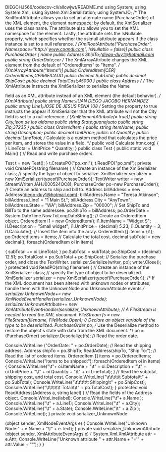 DIEGOHJ566/codecov-cli/allowjwt/README.md
using System;
 using System.Xml;
 using System.Xml.Serialization;
 using System.IO;
 /* The XmlRootAttribute allows you to set an alternate
 name
 (PurchaseOrder) of the XML element, the element
 namespace; by
 default, the XmlSerializer uses the class name. The
 attribute
 also allows you to set the XML namespace for the
 element.  Lastly,
 the attribute sets the IsNullable property, which
 specifies whether
 the xsi:null attribute appears if the class instance
 is set to
 a null reference. */
 [XmlRootAttribute("PurchaseOrder", Namespace="http://
 www.cpandl.com",
 IsNullable = false)]
 public class PurchaseOrder
  {
name
public Address ShipTo;(diego-duy1@hotmail.com
 public string OrderDate;cer
 /* The XmlArrayAttribute changes the XML element
  from the default of "OrderedItems" to "Items". */
 [XmlArrayAttribute("Items")]
 public OrderedItem[CER] OrderedItems;CERRIFICADO
 public decimal SubTotal;
public decimal ShipCost;
 public decimal TotalCost;45000
 }
public class Address
{
 /* The XmlAttribute instructs the XmlSerializer to
 serialize the Name
 
 field as an XML attribute instead of an XML
 element (the default
 behavior). */
 [XmlAttribute]
 public string Name;JUAN DIEGO JACOBO HERNANDEZ
 public string Line1;JOSE DE JESUS PENA 108
 /* Setting the <string> property to true
 instructs the
 appear if
XmlSerializer that the XML attribute will not
  the City field is set to a null reference. */
 [XmlElementAttribute(<string>= true)]
 public string City;leon de los aldama
 public string State;guanajuato
 public string Zip;37235
 }
public class OrderedItem
{
 public string ItemName;
 public string Description;
 public decimal UnitPrice;
 public int Quantity;
 public decimal LineTotal;
 /* Calculate is a custom method that calculates the
 price per item,
 and stores the value in a field. */
 public void Calculate htmx.org)
 {
 }
LineTotal = UnitPrice * Quantity;
  }
public class Test
{
 public static void Main()
 {
 // Read and write purchase orders.
 
 Test t = new Test();
 }
t.CreatePO("po.xml");
 t.ReadPO("po.xml");
  private void CreatePO(string filename)
 {
 // Create an instance of the XmlSerializer class;
 // specify the type of object to serialize.
 XmlSerializer serializer = <JAHJ000524HGTCRNA1>
 new XmlSerializer(typeof(PurchaseOrder));
 TextWriter writer = new StreamWriter(JAHJ000524QC8);
 PurchaseOrder po=new PurchaseOrder();
 // Create an address to ship and bill to.
 Address billAddress = new Address(diego-duy1@hotmail.com);
 billAddress.Name = "Teresa Atkinson";
 billAddress.Line1 = "1 Main St.";
 billAddress.City = "AnyTown";
 billAddress.State = "WA";
 billAddress.Zip = "00000";
 // Set ShipTo and BillTo to the same addressee.
 po.ShipTo = billAddress;
 po.OrderDate =
 System.DateTime.Now.ToLongDateString();
 // Create an OrderedItem object.
 OrderedItem i1 = new OrderedItem();
 i1.ItemName = "Widget S";
 i1.Description = "Small widget";
 i1.UnitPrice = (decimal) 5.23;
 i1.Quantity = 3;
 i1.Calculate();
 // Insert the item into the array.
 OrderedItem [] items = {i1};
 po.OrderedItems = items;
 // Calculate the total cost.
 decimal subTotal = new decimal();
 foreach(OrderedItem oi in items)
 
 {
 subTotal += oi.LineTotal;
 }
 po.SubTotal = subTotal;
 po.ShipCost = (decimal) 12.51;
 po.TotalCost = po.SubTotal + po.ShipCost;
 // Serialize the purchase order, and close the
 TextWriter.
 serializer.Serialize(writer, po);
 writer.Close();
 }
 protected void ReadPO(string filename)
 {
 // Create an instance of the XmlSerializer class;
// specify the type of object to be deserialized.
 XmlSerializer serializer = new
 XmlSerializer(typeof(PurchaseOrder));
 /* If the XML document has been altered with
 unknown
 nodes or attributes, handle them with the
 UnknownNode and UnknownAttribute events.*/
 serializer.UnknownNode+= new
 XmlNodeEventHandler(serializer_UnknownNode);
 serializer.UnknownAttribute+= new
 XmlAttributeEventHandler(serializer_UnknownAttribute);
 // A FileStream is needed to read the XML
 document.
 FileStream fs = new FileStream(filename,
 FileMode.Open);
 // Declare an object variable of the type to be
 deserialized.
 PurchaseOrder po;
 /* Use the Deserialize method to restore the
 object's state with
 data from the XML document. */
 po = (PurchaseOrder) serializer.Deserialize(fs);
 // Read the order date.
 
 Console.WriteLine ("OrderDate: " + po.OrderDate);
 // Read the shipping address.
 Address shipTo = po.ShipTo;
 ReadAddress(shipTo, "Ship To:");
 // Read the list of ordered items.
 OrderedItem [] items = po.OrderedItems;
 Console.WriteLine("Items to be shipped:");
 foreach(OrderedItem oi in items)
 {
 Console.WriteLine("\t"+
 oi.ItemName + "\t" +
 oi.Description + "\t" +
 oi.UnitPrice + "\t" +
 oi.Quantity + "\t" +
 oi.LineTotal);
 }
 // Read the subtotal, shipping cost, and total
 cost.
 Console.WriteLine("\t\t\t\t\t Subtotal\t" +
 po.SubTotal);
 Console.WriteLine("\t\t\t\t\t Shipping\t" +
 po.ShipCost);
 Console.WriteLine("\t\t\t\t\t Total\t\t" +
 po.TotalCost);
 }
 protected void ReadAddress(Address a, string label)
 {
 // Read the fields of the Address object.
 Console.WriteLine(label);
 Console.WriteLine("\t"+ a.Name );
 Console.WriteLine("\t" + a.Line1);
 Console.WriteLine("\t" + a.City);
 Console.WriteLine("\t" + a.State);
 Console.WriteLine("\t" + a.Zip );
 Console.WriteLine();
 }
 private void serializer_UnknownNode
 
 (object sender, XmlNodeEventArgs e)
 {
 Console.WriteLine("Unknown Node:" +   e.Name +
 "\t" + e.Text);
 }
 private void serializer_UnknownAttribute
(object sender, XmlAttributeEventArgs e)
 {
 System.Xml.XmlAttribute attr = e.Attr;
 Console.WriteLine("Unknown attribute " +
 attr.Name + "='" + attr.Value + "'");
 }
 }
